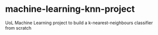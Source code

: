 # machine-learning-knn-project
UoL Machine Learning project to build a k-nearest-neighbours classifier from scratch
